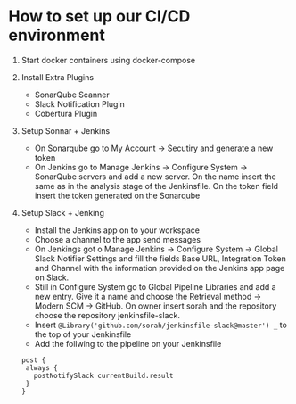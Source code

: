 # How to set up our CI/CD environment
1. Start docker containers using docker-compose

2. Install Extra Plugins
   - SonarQube Scanner
   - Slack Notification Plugin
   - Cobertura Plugin

3. Setup Sonnar + Jenkins
   - On Sonarqube go to My Account -> Secutiry and generate a new token
   - On Jenkins go to Manage Jenkins -> Configure System -> SonarQube servers
   and add a new server. On the name insert the same as in the analysis stage of
   the Jenkinsfile. On the token field insert the token generated on the Sonarqube

4. Setup Slack + Jenking
   - Install the Jenkins app on to your workspace
   - Choose a channel to the app send messages
   - On Jenkings got o Manage Jenkins -> Configure System -> Global Slack Notifier
   Settings and fill the fields Base URL, Integration Token and Channel with the
   information provided on the Jenkins app page on Slack.
   - Still in Configure System go to Global Pipeline Libraries and add a new entry.
   Give it a name and choose the Retrieval method -> Modern SCM -> GitHub. On owner
   insert sorah and the repository choose the repository jenkinsfile-slack.
   - Insert `@Library('github.com/sorah/jenkinsfile-slack@master') _` to the top
   of your Jenkinsfile
   - Add the follwing to the pipeline on your Jenkinsfile
   ```
   post {
    always {
      postNotifySlack currentBuild.result
    }
   }
   ```
